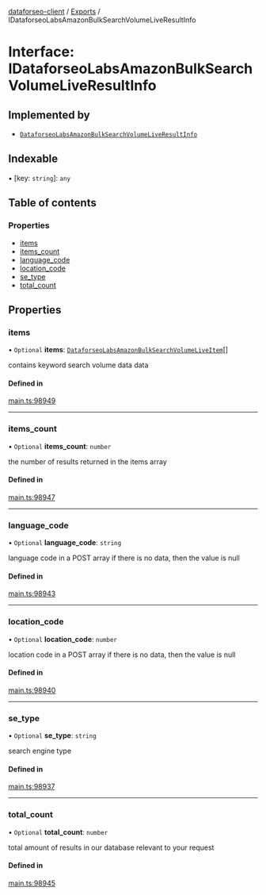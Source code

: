 [dataforseo-client](../README.md) / [Exports](../modules.md) / IDataforseoLabsAmazonBulkSearchVolumeLiveResultInfo

# Interface: IDataforseoLabsAmazonBulkSearchVolumeLiveResultInfo

## Implemented by

- [`DataforseoLabsAmazonBulkSearchVolumeLiveResultInfo`](../classes/DataforseoLabsAmazonBulkSearchVolumeLiveResultInfo.md)

## Indexable

▪ [key: `string`]: `any`

## Table of contents

### Properties

- [items](IDataforseoLabsAmazonBulkSearchVolumeLiveResultInfo.md#items)
- [items\_count](IDataforseoLabsAmazonBulkSearchVolumeLiveResultInfo.md#items_count)
- [language\_code](IDataforseoLabsAmazonBulkSearchVolumeLiveResultInfo.md#language_code)
- [location\_code](IDataforseoLabsAmazonBulkSearchVolumeLiveResultInfo.md#location_code)
- [se\_type](IDataforseoLabsAmazonBulkSearchVolumeLiveResultInfo.md#se_type)
- [total\_count](IDataforseoLabsAmazonBulkSearchVolumeLiveResultInfo.md#total_count)

## Properties

### items

• `Optional` **items**: [`DataforseoLabsAmazonBulkSearchVolumeLiveItem`](../classes/DataforseoLabsAmazonBulkSearchVolumeLiveItem.md)[]

contains keyword search volume data data

#### Defined in

[main.ts:98949](https://github.com/dataforseo/TypeScriptClient/blob/7ca1aa4/main.ts#L98949)

___

### items\_count

• `Optional` **items\_count**: `number`

the number of results returned in the items array

#### Defined in

[main.ts:98947](https://github.com/dataforseo/TypeScriptClient/blob/7ca1aa4/main.ts#L98947)

___

### language\_code

• `Optional` **language\_code**: `string`

language code in a POST array
if there is no data, then the value is null

#### Defined in

[main.ts:98943](https://github.com/dataforseo/TypeScriptClient/blob/7ca1aa4/main.ts#L98943)

___

### location\_code

• `Optional` **location\_code**: `number`

location code in a POST array
if there is no data, then the value is null

#### Defined in

[main.ts:98940](https://github.com/dataforseo/TypeScriptClient/blob/7ca1aa4/main.ts#L98940)

___

### se\_type

• `Optional` **se\_type**: `string`

search engine type

#### Defined in

[main.ts:98937](https://github.com/dataforseo/TypeScriptClient/blob/7ca1aa4/main.ts#L98937)

___

### total\_count

• `Optional` **total\_count**: `number`

total amount of results in our database relevant to your request

#### Defined in

[main.ts:98945](https://github.com/dataforseo/TypeScriptClient/blob/7ca1aa4/main.ts#L98945)
